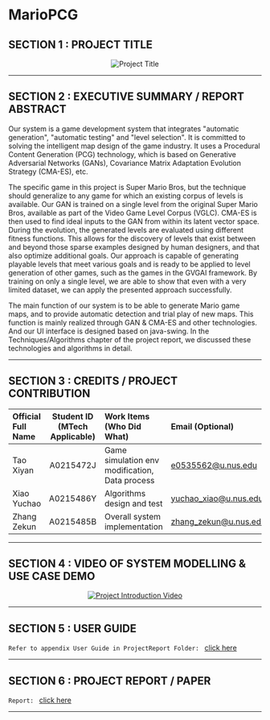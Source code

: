 # MarioPCG
## SECTION 1 : PROJECT TITLE
<div align="center">
  <img src="https://zekunsgames.oss-us-west-1.aliyuncs.com/marioUI.png" alt="Project Title">
</div>

---

## SECTION 2 : EXECUTIVE SUMMARY / REPORT ABSTRACT

Our system is a game development system that integrates "automatic generation", "automatic testing" and "level selection". It is committed to solving the intelligent map design of the game industry. It uses a Procedural Content Generation (PCG) technology, which is based on Generative Adversarial Networks (GANs), Covariance Matrix Adaptation Evolution Strategy (CMA-ES), etc.

The specific game in this project is Super Mario Bros, but the technique should generalize to any game for which an existing corpus of levels is available. Our GAN is trained on a single level from the original Super Mario Bros, available as part of the Video Game Level Corpus (VGLC). CMA-ES is then used to find ideal inputs to the GAN from within its latent vector space. During the evolution, the generated levels are evaluated using different fitness functions. This allows for the discovery of levels that exist between and beyond those sparse examples designed by human designers, and that also optimize additional goals. Our approach is capable of generating playable levels that meet various goals and is ready to be applied to level generation of other games, such as the games in the GVGAI framework. By training on only a single level, we are able to show that even with a very limited dataset, we can apply the presented approach successfully.

The main function of our system is to be able to generate Mario game maps, and to provide automatic detection and trial play of new maps. This function is mainly realized through GAN & CMA-ES and other technologies. And our UI interface is designed based on java-swing. In the Techniques/Algorithms chapter of the project report, we discussed these technologies and algorithms in detail.

---

## SECTION 3 : CREDITS / PROJECT CONTRIBUTION

| Official Full Name  | Student ID (MTech Applicable)  | Work Items (Who Did What) | Email (Optional) |
| :------------ |:---------------:| :-----| :-----|
| Tao Xiyan | A0215472J | Game simulation env modification, Data process | e0535562@u.nus.edu |
| Xiao Yuchao | A0215486Y | Algorithms design and test  | yuchao_xiao@u.nus.edu |
| Zhang Zekun | A0215485B | Overall system implementation | zhang_zekun@u.nus.edu |

---

## SECTION 4 : VIDEO OF SYSTEM MODELLING & USE CASE DEMO
<div align="center">
  <a href="https://www.youtube.com/watch?v=8DqB3CmwDFo">
    <img src="https://zekunsgames.oss-us-west-1.aliyuncs.com/MarioAiPCGCover.png" alt="Project Introduction Video">
  </a>
</div>


---

## SECTION 5 : USER GUIDE

`Refer to appendix User Guide in ProjectReport Folder: ` <a href="https://github.com/ISA-has-two-projcet/MarioPCG/blob/master/ProjectReport/MarioAiPCGUserGuide.pdf">click here</a>

---

## SECTION 6 : PROJECT REPORT / PAPER

`Report: ` <a href="https://github.com/ISA-has-two-projcet/MarioPCG/blob/master/ProjectReport/ISA-IPA-2020-11-23-IS01FT-GRP-MarioAIPCG-GameAgent.pdf">click here</a>

---



